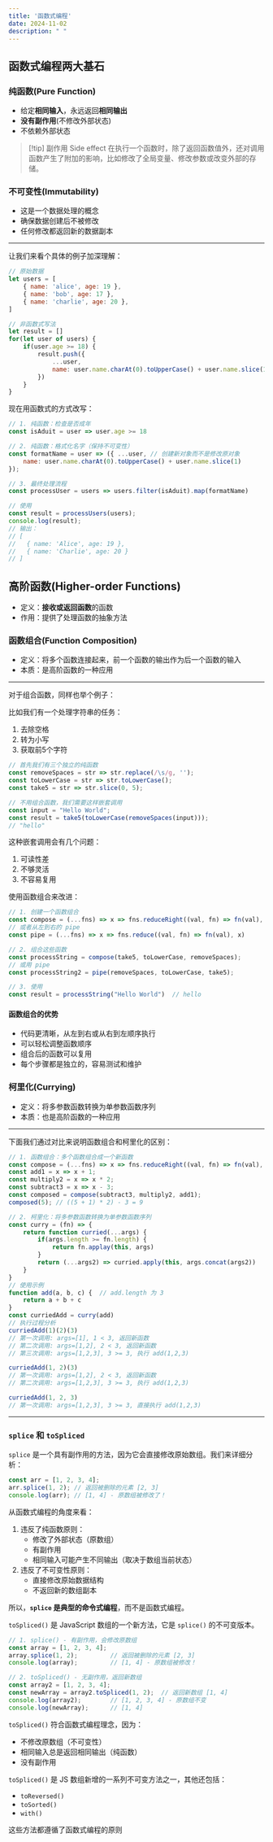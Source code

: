 ```yaml
---
title: '函数式编程'
date: 2024-11-02
description: " "
---
```


## 函数式编程两大基石
### 纯函数(Pure Function)

- 给定**相同输入**，永远返回**相同输出**
- **没有副作用**(不修改外部状态)
- 不依赖外部状态

> [!tip] 副作用 Side effect
> 在执行一个函数时，除了返回函数值外，还对调用函数产生了附加的影响，比如修改了全局变量、修改参数或改变外部的存储。

### 不可变性(Immutability)

- 这是一个数据处理的概念
- 确保数据创建后不被修改
- 任何修改都返回新的数据副本

---

让我们来看个具体的例子加深理解：

```js
// 原始数据
let users = [
	{ name: 'alice', age: 19 },
	{ name: 'bob', age: 17 },
	{ name: 'charlie', age: 20 },
]

// 非函数式写法
let result = []
for(let user of users) {
	if(user.age >= 18) {
		result.push({
			...user,
			name: user.name.charAt(0).toUpperCase() + user.name.slice(1)
		})
	}
}
```

现在用函数式的方式改写：
```js
// 1. 纯函数：检查是否成年
const isAduit = user => user.age >= 18

// 2. 纯函数：格式化名字（保持不可变性）
const formatName = user => ({ ...user, // 创建新对象而不是修改原对象
	name: user.name.charAt(0).toUpperCase() + user.name.slice(1)
});

// 3. 最终处理流程
const processUser = users => users.filter(isAduit).map(formatName)

// 使用
const result = processUsers(users);
console.log(result);
// 输出：
// [
//   { name: 'Alice', age: 19 },
//   { name: 'Charlie', age: 20 }
// ]
```

## 高阶函数(Higher-order Functions)

- 定义：**接收或返回函数**的函数
- 作用：提供了处理函数的抽象方法

### 函数组合(Function Composition)

- 定义：将多个函数连接起来，前一个函数的输出作为后一个函数的输入
- 本质：是高阶函数的一种应用

---

对于组合函数，同样也举个例子：

比如我们有一个处理字符串的任务：
1. 去除空格
2. 转为小写
3. 获取前5个字符

```js
// 首先我们有三个独立的纯函数
const removeSpaces = str => str.replace(/\s/g, '');
const toLowerCase = str => str.toLowerCase();
const take5 = str => str.slice(0, 5);

// 不用组合函数，我们需要这样嵌套调用
const input = "Hello World";
const result = take5(toLowerCase(removeSpaces(input)));
// "hello"
```

这种嵌套调用会有几个问题：
1. 可读性差
2. 不够灵活
3. 不容易复用

使用函数组合来改进：
```js
// 1. 创建一个函数组合
const compose = (...fns) => x => fns.reduceRight((val, fn) => fn(val), x)
// 或者从左到右的 pipe
const pipe = (...fns) => x => fns.reduce((val, fn) => fn(val), x)

// 2. 组合这些函数
const processString = compose(take5, toLowerCase, removeSpaces);
// 或用 pipe
const processString2 = pipe(removeSpaces, toLowerCase, take5);

// 3. 使用
const result = processString("Hello World")  // hello
```

#### 函数组合的优势
- 代码更清晰，从左到右或从右到左顺序执行
- 可以轻松调整函数顺序
- 组合后的函数可以复用
- 每个步骤都是独立的，容易测试和维护

### 柯里化(Currying)

- 定义：将多参数函数转换为单参数函数序列
- 本质：也是高阶函数的一种应用

---
下面我们通过对比来说明函数组合和柯里化的区别：
```js
// 1. 函数组合：多个函数组合成一个新函数
const compose = (...fns) => x => fns.reduceRight((val, fn) => fn(val), x);
const add1 = x => x + 1;
const multiply2 = x => x * 2;
const subtract3 = x => x - 3;
const composed = compose(subtract3, multiply2, add1);
composed(5); // ((5 + 1) * 2) - 3 = 9

// 2. 柯里化：将多参数函数转换为单参数函数序列
const curry = (fn) => {
	return function curried(...args) {
		if(args.length >= fn.length) {
			return fn.applay(this, args)
		}
		return (...args2) => curried.apply(this, args.concat(args2))
	}
}
// 使用示例
function add(a, b, c) {  // add.length 为 3
	return a + b + c
}
const curriedAdd = curry(add)
// 执行过程分析
curriedAdd(1)(2)(3)
// 第一次调用: args=[1], 1 < 3, 返回新函数
// 第二次调用: args=[1,2], 2 < 3, 返回新函数
// 第三次调用: args=[1,2,3], 3 >= 3, 执行 add(1,2,3)

curriedAdd(1, 2)(3)
// 第一次调用: args=[1,2], 2 < 3, 返回新函数
// 第二次调用: args=[1,2,3], 3 >= 3, 执行 add(1,2,3)

curriedAdd(1, 2, 3)
// 第一次调用: args=[1,2,3], 3 >= 3, 直接执行 add(1,2,3)
```

---

### `splice` 和 `toSpliced`

`splice` 是一个具有副作用的方法，因为它会直接修改原始数组。我们来详细分析：

```js
const arr = [1, 2, 3, 4];
arr.splice(1, 2); // 返回被删除的元素 [2, 3]
console.log(arr); // [1, 4] - 原数组被修改了！
```

从函数式编程的角度来看：

1. 违反了纯函数原则：
    - 修改了外部状态（原数组）
    - 有副作用
    - 相同输入可能产生不同输出（取决于数组当前状态）
2. 违反了不可变性原则：
    - 直接修改原始数据结构
    - 不返回新的数组副本

所以，**`splice` 是典型的命令式编程**，而不是函数式编程。

`toSpliced()` 是 JavaScript 数组的一个新方法，它是 `splice()` 的不可变版本。

```js
// 1. splice() - 有副作用，会修改原数组
const array = [1, 2, 3, 4];
array.splice(1, 2);         // 返回被删除的元素 [2, 3]
console.log(array);         // [1, 4] - 原数组被修改！

// 2. toSpliced() - 无副作用，返回新数组
const array2 = [1, 2, 3, 4];
const newArray = array2.toSpliced(1, 2);  // 返回新数组 [1, 4]
console.log(array2);        // [1, 2, 3, 4] - 原数组不变
console.log(newArray);      // [1, 4]
```

`toSpliced()` 符合函数式编程理念，因为：

- 不修改原数组（不可变性）
- 相同输入总是返回相同输出（纯函数）
- 没有副作用

`toSpliced()` 是 JS 数组新增的一系列不可变方法之一，其他还包括：

- `toReversed()`
- `toSorted()`
- `with()`

这些方法都遵循了函数式编程的原则